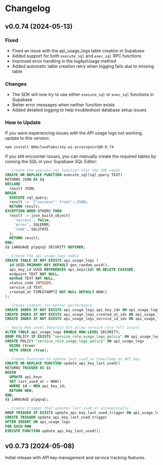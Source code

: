 # Changelog

## v0.0.74 (2024-05-13)

### Fixed
- Fixed an issue with the api_usage_logs table creation in Supabase
- Added support for both `execute_sql` and `exec_sql` RPC functions
- Improved error handling in the logApiUsage method
- Added automatic table creation retry when logging fails due to missing table

### Changes
- The SDK will now try to use either `execute_sql` or `exec_sql` functions in Supabase
- Better error messages when neither function exists
- Added detailed logging to help troubleshoot database setup issues

### How to Update
If you were experiencing issues with the API usage logs not working, update to this version:

```bash
npm install @decloudlabs/sky-ai-accesspoint@0.0.74
```

If you still encounter issues, you can manually create the required tables by running the SQL in your Supabase SQL Editor:

```sql
-- Create the execute_sql function that the SDK needs
CREATE OR REPLACE FUNCTION execute_sql(sql_query TEXT)
RETURNS JSON AS $$
DECLARE
  result JSON;
BEGIN
  EXECUTE sql_query;
  result := '{"success": true}'::JSON;
  RETURN result;
EXCEPTION WHEN OTHERS THEN
  result := json_build_object(
    'success', false,
    'error', SQLERRM,
    'code', SQLSTATE
  );
  RETURN result;
END;
$$ LANGUAGE plpgsql SECURITY DEFINER;

-- Create the api_usage_logs table
CREATE TABLE IF NOT EXISTS api_usage_logs (
  id UUID PRIMARY KEY DEFAULT gen_random_uuid(),
  api_key_id UUID REFERENCES api_keys(id) ON DELETE CASCADE,
  endpoint TEXT NOT NULL,
  method TEXT NOT NULL,
  status_code INTEGER,
  service_id TEXT,
  created_at TIMESTAMPTZ NOT NULL DEFAULT NOW()
);

-- Create indexes for better performance
CREATE INDEX IF NOT EXISTS api_usage_logs_api_key_idx ON api_usage_logs(api_key_id);
CREATE INDEX IF NOT EXISTS api_usage_logs_created_at_idx ON api_usage_logs(created_at);
CREATE INDEX IF NOT EXISTS api_usage_logs_service_id_idx ON api_usage_logs(service_id);

-- Apply Row Level Security but allow service role full access
ALTER TABLE api_usage_logs ENABLE ROW LEVEL SECURITY;
DROP POLICY IF EXISTS "service_role_usage_logs_policy" ON api_usage_logs;
CREATE POLICY "service_role_usage_logs_policy" ON api_usage_logs
  USING (true)
  WITH CHECK (true);

-- Create function to update last_used_at timestamp on API key
CREATE OR REPLACE FUNCTION update_api_key_last_used()
RETURNS TRIGGER AS $$
BEGIN
  UPDATE api_keys
  SET last_used_at = NOW()
  WHERE id = NEW.api_key_id;
  RETURN NEW;
END;
$$ LANGUAGE plpgsql;

-- Create trigger that updates last_used_at automatically
DROP TRIGGER IF EXISTS update_api_key_last_used_trigger ON api_usage_logs;
CREATE TRIGGER update_api_key_last_used_trigger
AFTER INSERT ON api_usage_logs
FOR EACH ROW
EXECUTE FUNCTION update_api_key_last_used();
```

## v0.0.73 (2024-05-08)

Initial release with API key management and service tracking features. 